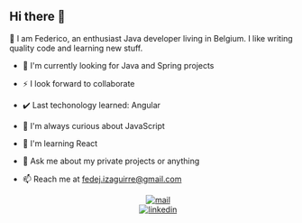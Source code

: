 Hi there 👋
------

:rocket: I am Federico, an enthusiast Java developer living in Belgium. 
I like writing quality code and learning new stuff.

- 🔭 I'm currently looking for Java and Spring projects
- ⚡ I look forward to collaborate
- ✔️ Last techonology learned: Angular
- 👀 I'm always curious about JavaScript
- 🌱 I'm learning React
- 💬 Ask me about my private projects or anything
- 📫 Reach me at fedej.izaguirre@gmail.com
 
  <p align="center">
  <a href="mailto:fedej.izaguirre@gmail.com">
    <img src="https://img.shields.io/badge/Gmail-D14836?style=for-the-badge&logo=gmail&logoColor=white" alt="mail" style="vertical-align:top">
  </a> 
  </br>
  <a href="https://www.linkedin.com/in/federico-izaguirre/">
    <img src="https://img.shields.io/badge/LinkedIn-0077B5?style=for-the-badge&logo=linkedin&logoColor=white" alt="linkedin" style="vertical-align:top">
  </a>  
</p>
